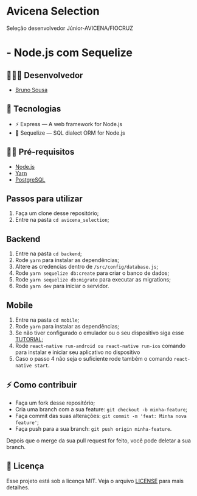 # Avicena Selection
 <p> Seleção desenvolvedor Júnior-AVICENA/FIOCRUZ </p>
<h1>
 - Node.js com Sequelize
</h1>

## 👨🏼‍💻 Desenvolvedor 

- [Bruno Sousa](https://www.linkedin.com/in/brunosousa01/)


## 🚀 Tecnologias

- ⚡ Express — A web framework for Node.js
- 💾 Sequelize — SQL dialect ORM for Node.js


## ✋🏻 Pré-requisitos

- [Node.js](https://nodejs.org/en/)
- [Yarn](https://yarnpkg.com/pt-BR/docs/install)
- [PostgreSQL](https://www.postgresql.org)

## Passos para utilizar 
1. Faça um clone desse repositório;
2. Entre na pasta `cd avicena_selection`;

## Backend
1. Entre na pasta `cd backend`;
2. Rode `yarn` para instalar as dependências;
3. Altere as credencias dentro de `/src/config/database.js`;
4. Rode `yarn sequelize db:create` para criar o banco de dados;
5. Rode `yarn sequelize db:migrate` para executar as migrations;
6. Rode `yarn dev` para iniciar o servidor.

## Mobile
1. Entre na pasta `cd mobile`;
2. Rode `yarn` para instalar as dependências;
3. Se não tiver configurado o emulador ou o seu dispositivo siga esse [TUTORIAL](https://github.com/brunosousadev/ambiente-react-native);
4. Rode `react-native run-android ou react-native run-ios` comando para instalar e iniciar seu aplicativo no dispositivo
5. Caso o passo 4 não seja o suficiente rode também o comando `react-native start`.

## ⚡️ Como contribuir

- Faça um fork desse repositório;
- Cria uma branch com a sua feature: `git checkout -b minha-feature`;
- Faça commit das suas alterações: `git commit -m 'feat: Minha nova feature'`;
- Faça push para a sua branch: `git push origin minha-feature`.

Depois que o merge da sua pull request for feito, você pode deletar a sua branch.


## 📝 Licença

Esse projeto está sob a licença MIT. Veja o arquivo [LICENSE](LICENSE.md) para mais detalhes.
